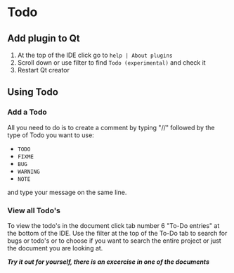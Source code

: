 # Todo

## Add plugin to Qt

  1. At the top of the IDE click go to `help | About plugins`
  2. Scroll down or use filter to find `Todo (experimental)` and check it
  3. Restart Qt creator

## Using Todo

### Add a Todo

All you need to do is to create a comment by typing "//" followed by the type of Todo you want to use:

  - `TODO`
  - `FIXME`
  - `BUG`
  - `WARNING`
  - `NOTE`

and type your message on the same line.

### View all Todo's

To view the todo's in the document click tab number 6 "To-Do entries" at the bottom of the IDE.
Use the filter at the top of the To-Do tab to search for bugs or todo's or to choose if you want to search the entire project or just the document you are looking at.

_**Try it out for yourself, there is an excercise in one of the documents**_
